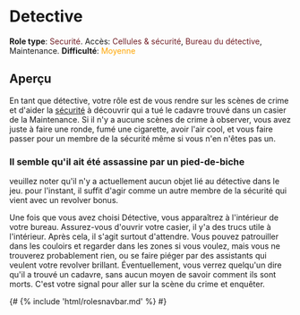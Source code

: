 # Detective
**Role type**: <font color="#711e25">Securité</font>. Accès: <font color="#711e25">Cellules & sécurité</font>, <font color="#711e25">Bureau du détective</font>, Maintenance. **Difficulté**: <font color="Orange">Moyenne</font>



## Aperçu

En tant que détective, votre rôle est de vous rendre sur les scènes de crime et d'aider la [sécurité](Security-Officer.md) à découvrir qui a tué le cadavre trouvé dans un casier de la Maintenance. Si il n'y a aucune scènes de crime à observer, vous avez juste à faire une ronde, fumé une cigarette, avoir l'air cool, et vous faire passer pour un membre de la sécurité même si vous n'en n'êtes pas un.



### Il semble qu'il ait été assassine par un pied-de-biche


veuillez noter qu'il n'y a actuellement aucun objet lié au détective dans le jeu. pour l'instant, il suffit d'agir comme un autre membre de la sécurité qui vient avec un revolver bonus.

Une fois que vous avez choisi Détective, vous apparaîtrez à l'intérieur de votre bureau. Assurez-vous d'ouvrir votre casier, il y'a des trucs utile à l'intérieur. Après cela, il s'agit surtout d'attendre. Vous pouvez patrouiller dans les couloirs et regarder dans les zones si vous voulez, mais vous ne trouverez probablement rien, ou se faire piéger par des assistants qui veulent votre revolver brillant. Éventuellement, vous verrez quelqu'un dire qu'il a trouvé un cadavre, sans aucun moyen de savoir comment ils sont morts. C'est votre signal pour aller sur la scène du crime et enquêter.

  {# {% include 'html/rolesnavbar.md' %} #}
